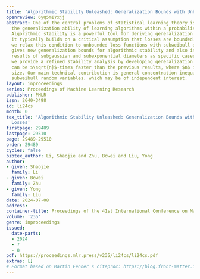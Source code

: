 ```yaml
---
title: 'Algorithmic Stability Unleashed: Generalization Bounds with Unbounded Losses'
openreview: 6yQ5mIYxjj
abstract: One of the central problems of statistical learning theory is quantifying
  the generalization ability of learning algorithms within a probabilistic framework.
  Algorithmic stability is a powerful tool for deriving generalization bounds, however,
  it typically builds on a critical assumption that losses are bounded. In this paper,
  we relax this condition to unbounded loss functions with subweibull diameter. This
  gives new generalization bounds for algorithmic stability and also includes existing
  results of subgaussian and subexponential diameters as specific cases. Furthermore,
  we provide a refined stability analysis by developing generalization bounds which
  can be $\sqrt{n}$-times faster than the previous results, where $n$ is the sample
  size. Our main technical contribution is general concentration inequalities for
  subweibull random variables, which may be of independent interest.
layout: inproceedings
series: Proceedings of Machine Learning Research
publisher: PMLR
issn: 2640-3498
id: li24cs
month: 0
tex_title: 'Algorithmic Stability Unleashed: Generalization Bounds with Unbounded
  Losses'
firstpage: 29489
lastpage: 29510
page: 29489-29510
order: 29489
cycles: false
bibtex_author: Li, Shaojie and Zhu, Bowei and Liu, Yong
author:
- given: Shaojie
  family: Li
- given: Bowei
  family: Zhu
- given: Yong
  family: Liu
date: 2024-07-08
address:
container-title: Proceedings of the 41st International Conference on Machine Learning
volume: '235'
genre: inproceedings
issued:
  date-parts:
  - 2024
  - 7
  - 8
pdf: https://proceedings.mlr.press/v235/li24cs/li24cs.pdf
extras: []
# Format based on Martin Fenner's citeproc: https://blog.front-matter.io/posts/citeproc-yaml-for-bibliographies/
---
```


